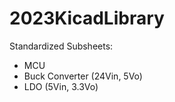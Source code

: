 # 2023KicadLibrary

Standardized Subsheets:

- MCU
- Buck Converter (24Vin, 5Vo)
- LDO (5Vin, 3.3Vo)

